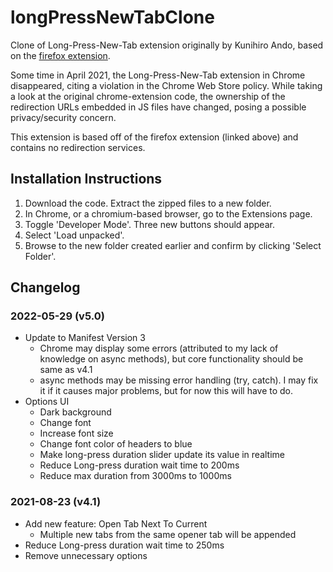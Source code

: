 # longPressNewTabClone
Clone of Long-Press-New-Tab extension originally by Kunihiro Ando, based on the [firefox extension](https://addons.mozilla.org/en-US/firefox/addon/long_press_new_tab/).

Some time in April 2021, the Long-Press-New-Tab extension in Chrome disappeared, citing a violation in the Chrome Web Store policy. While taking a look at the original chrome-extension code, the ownership of the redirection URLs embedded in JS files have changed, posing a possible privacy/security concern.

This extension is based off of the firefox extension (linked above) and contains no redirection services.


## Installation Instructions
1. Download the code. Extract the zipped files to a new folder.
2. In Chrome, or a chromium-based browser, go to the Extensions page.
3. Toggle 'Developer Mode'. Three new buttons should appear.
4. Select 'Load unpacked'.
5. Browse to the new folder created earlier and confirm by clicking 'Select Folder'.


## Changelog

### 2022-05-29 (v5.0)
- Update to Manifest Version 3
    - Chrome may display some errors (attributed to my lack of knowledge on async methods), but core functionality should be same as v4.1
    - async methods may be missing error handling (try, catch). I may fix it if it causes major problems, but for now this will have to do.
- Options UI
    - Dark background
    - Change font
    - Increase font size
    - Change font color of headers to blue
    - Make long-press duration slider update its value in realtime
    - Reduce Long-press duration wait time to 200ms
    - Reduce max duration from 3000ms to 1000ms

### 2021-08-23 (v4.1)
- Add new feature: Open Tab Next To Current
  - Multiple new tabs from the same opener tab will be appended
- Reduce Long-press duration wait time to 250ms
- Remove unnecessary options
